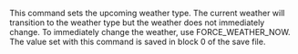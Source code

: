 This command sets the upcoming weather type. The current weather will transition to the weather type but the weather does not immediately change. To immediately change the weather, use FORCE_WEATHER_NOW. The value set with this command is saved in block 0 of the save file.

